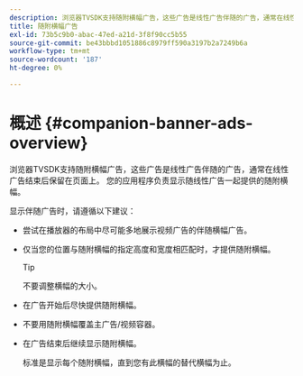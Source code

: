 ```yaml
---
description: 浏览器TVSDK支持随附横幅广告，这些广告是线性广告伴随的广告，通常在线性广告结束后保留在页面上。 您的应用程序负责显示随线性广告一起提供的随附横幅。
title: 随附横幅广告
exl-id: 73b5c9b0-abac-47ed-a21d-3f8f90cc5b55
source-git-commit: be43bbbd1051886c8979ff590a3197b2a7249b6a
workflow-type: tm+mt
source-wordcount: '187'
ht-degree: 0%

---
```


# 概述 {#companion-banner-ads-overview}

浏览器TVSDK支持随附横幅广告，这些广告是线性广告伴随的广告，通常在线性广告结束后保留在页面上。 您的应用程序负责显示随线性广告一起提供的随附横幅。

显示伴随广告时，请遵循以下建议：

* 尝试在播放器的布局中尽可能多地展示视频广告的伴随横幅广告。
* 仅当您的位置与随附横幅的指定高度和宽度相匹配时，才提供随附横幅。

   >[!TIP]
   >
   >不要调整横幅的大小。

* 在广告开始后尽快提供随附横幅。
* 不要用随附横幅覆盖主广告/视频容器。
* 在广告结束后继续显示随附横幅。

   标准是显示每个随附横幅，直到您有此横幅的替代横幅为止。
